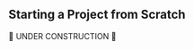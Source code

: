 Starting a Project from Scratch
-------------------------------

:construction: UNDER CONSTRUCTION :construction:
